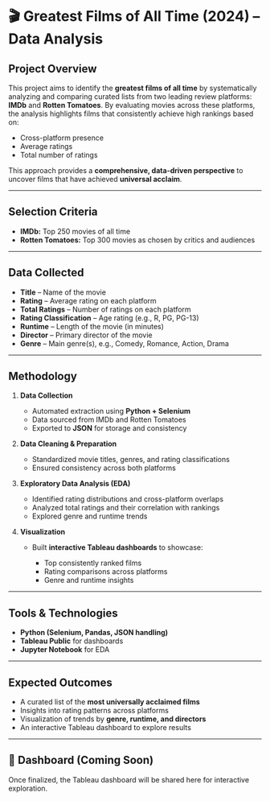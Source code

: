 # 🎬 Greatest Films of All Time (2024) – Data Analysis

##  Project Overview

This project aims to identify the **greatest films of all time** by systematically analyzing and comparing curated lists from two leading review platforms: **IMDb** and **Rotten Tomatoes**. By evaluating movies across these platforms, the analysis highlights films that consistently achieve high rankings based on:

* Cross-platform presence
* Average ratings
* Total number of ratings

This approach provides a **comprehensive, data-driven perspective** to uncover films that have achieved **universal acclaim**.

---

##  Selection Criteria

* **IMDb:** Top 250 movies of all time
* **Rotten Tomatoes:** Top 300 movies as chosen by critics and audiences

---

##  Data Collected

* **Title** – Name of the movie
* **Rating** – Average rating on each platform
* **Total Ratings** – Number of ratings on each platform
* **Rating Classification** – Age rating (e.g., R, PG, PG-13)
* **Runtime** – Length of the movie (in minutes)
* **Director** – Primary director of the movie
* **Genre** – Main genre(s), e.g., Comedy, Romance, Action, Drama

---

##  Methodology

1. **Data Collection**

   * Automated extraction using **Python + Selenium**
   * Data sourced from IMDb and Rotten Tomatoes
   * Exported to **JSON** for storage and consistency

2. **Data Cleaning & Preparation**

   * Standardized movie titles, genres, and rating classifications
   * Ensured consistency across both platforms

3. **Exploratory Data Analysis (EDA)**

   * Identified rating distributions and cross-platform overlaps
   * Analyzed total ratings and their correlation with rankings
   * Explored genre and runtime trends

4. **Visualization**

   * Built **interactive Tableau dashboards** to showcase:

     * Top consistently ranked films
     * Rating comparisons across platforms
     * Genre and runtime insights

---

##  Tools & Technologies

* **Python (Selenium, Pandas, JSON handling)**
* **Tableau Public** for dashboards
* **Jupyter Notebook** for EDA

---

##  Expected Outcomes

* A curated list of the **most universally acclaimed films**
* Insights into rating patterns across platforms
* Visualization of trends by **genre, runtime, and directors**
* An interactive Tableau dashboard to explore results

---

## 📌 Dashboard (Coming Soon)

Once finalized, the Tableau dashboard will be shared here for interactive exploration.



